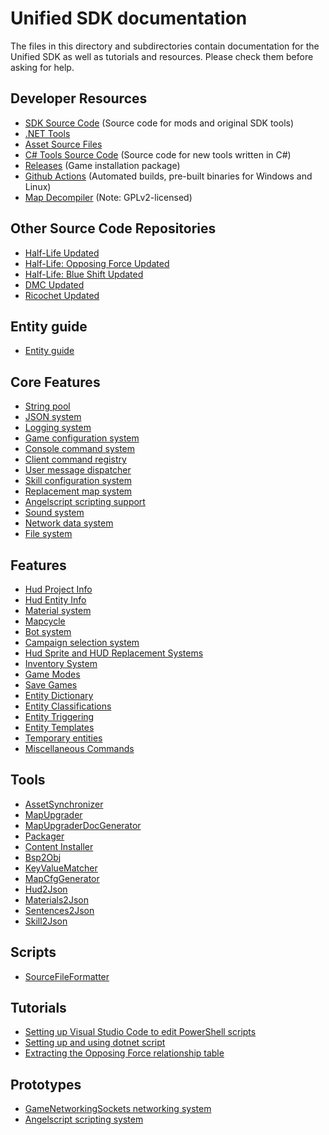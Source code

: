 # Unified SDK documentation

The files in this directory and subdirectories contain documentation for the Unified SDK as well as tutorials and resources. Please check them before asking for help.

## Developer Resources

* [SDK Source Code](https://github.com/SamVanheer/halflife-unified-sdk) (Source code for mods and original SDK tools)
* [.NET Tools](dotnet-tools.md)
* [Asset Source Files](https://github.com/SamVanheer/halflife-unified-sdk-assets)
* [C# Tools Source Code](https://github.com/SamVanheer/HalfLife.UnifiedSdk-CSharp) (Source code for new tools written in C#)
* [Releases](https://github.com/SamVanheer/halflife-unified-sdk/releases) (Game installation package)
* [Github Actions](https://github.com/SamVanheer/halflife-unified-sdk/actions) (Automated builds, pre-built binaries for Windows and Linux)
* [Map Decompiler](https://github.com/SamVanheer/HalfLife.UnifiedSdk.MapDecompiler) (Note: GPLv2-licensed)

## Other Source Code Repositories

* [Half-Life Updated](https://github.com/SamVanheer/halflife-updated)
* [Half-Life: Opposing Force Updated](https://github.com/SamVanheer/halflife-op4-updated)
* [Half-Life: Blue Shift Updated](https://github.com/SamVanheer/halflife-bs-updated)
* [DMC Updated](https://github.com/SamVanheer/dmc-updated)
* [Ricochet Updated](https://github.com/SamVanheer/ricochet-updated)

## Entity guide

* [Entity guide](entityguide/README.md)

## Core Features

* [String pool](features/string-pool.md)
* [JSON system](features/json-system.md)
* [Logging system](features/logging-system.md)
* [Game configuration system](features/game-configuration-system.md)
* [Console command system](features/console-command-system.md)
* [Client command registry](features/client-command-registry.md)
* [User message dispatcher](features/user-message-dispatcher.md)
* [Skill configuration system](features/skill-configuration-system.md)
* [Replacement map system](features/replacement-map-system.md)
* [Angelscript scripting support](features/angelscript-scripting-support.md)
* [Sound system](features/sound-system.md)
* [Network data system](features/network-data-system.md)
* [File system](features/filesystem.md)

## Features

* [Hud Project Info](features/hud-project-info.md)
* [Hud Entity Info](features/hud-entity-info.md)
* [Material system](features/material-system.md)
* [Mapcycle](features/mapcycle.md)
* [Bot system](features/bot-system.md)
* [Campaign selection system](features/campaign-selection-system.md)
* [Hud Sprite and HUD Replacement Systems](features/hud-sprite-system.md)
* [Inventory System](features/inventory-system.md)
* [Game Modes](features/game-modes.md)
* [Save Games](features/save-games.md)
* [Entity Dictionary](features/entity-dictionary.md)
* [Entity Classifications](features/entity-classifications.md)
* [Entity Triggering](features/entity-triggering.md)
* [Entity Templates](features/entity-templates.md)
* [Temporary entities](features/temporary-entities.md)
* [Miscellaneous Commands](features/misc-commands.md)

## Tools

* [AssetSynchronizer](tools/asset-synchronizer.md)
* [MapUpgrader](tools/map-upgrader.md)
* [MapUpgraderDocGenerator](tools/map-upgrader-doc-generator.md)
* [Packager](tools/packager.md)
* [Content Installer](tools/content-installer.md)
* [Bsp2Obj](tools/bsp2obj.md)
* [KeyValueMatcher](tools/keyvalue-matcher.md)
* [MapCfgGenerator](tools/map-cfg-generator.md)
* [Hud2Json](tools/hud2json.md)
* [Materials2Json](tools/materials2json.md)
* [Sentences2Json](tools/sentences2json.md)
* [Skill2Json](tools/skill2json.md)

## Scripts

* [SourceFileFormatter](scripts/source-file-formatter.md)

## Tutorials

* [Setting up Visual Studio Code to edit PowerShell scripts](tutorials/setting-up-vscode-for-powershell.md)
* [Setting up and using dotnet script](tutorials/setting-up-and-using-dotnet-script.md)
* [Extracting the Opposing Force relationship table](tutorials/extracting-relationship-table.md)

## Prototypes

* [GameNetworkingSockets networking system](prototypes/nonfunctional-gns-networking-system.md)
* [Angelscript scripting system](prototypes/nonfunctional-scripting-system.md)
